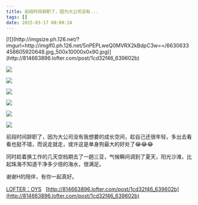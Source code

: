 ```yaml
---
title: 前段时间辞职了，因为大公司没有...
tags: []
date: 2015-03-17 00:09:24
---
```


<p>[![](http://imgsize.ph.126.net/?imgurl=http://imglf0.ph.126.net/5nPEPLweQ0MVRX2kBdpC3w==/6630633458605920648.jpg_500x10000x0x90.jpg)](http://814663896.lofter.com/post/1cd32f46_639602b)

[![](http://imgsize.ph.126.net/?imgurl=http://imglf0.ph.126.net/-n9CecfOQUhfDNysvxQzxA==/6630839067280313931.jpg_500x10000x0x90.jpg)](http://814663896.lofter.com/post/1cd32f46_639602b)

[![](http://imgsize.ph.126.net/?imgurl=http://imglf0.ph.126.net/rrEgtawOW5qpIG_tCa8Ckw==/6630839067280313934.jpg_500x10000x0x90.jpg)](http://814663896.lofter.com/post/1cd32f46_639602b)

[![](http://imgsize.ph.126.net/?imgurl=http://imglf1.ph.126.net/SZWYZ1URf-s0TgKJ_vursQ==/6630777494629160320.jpg_500x10000x0x90.jpg)](http://814663896.lofter.com/post/1cd32f46_639602b)

[![](http://imgsize.ph.126.net/?imgurl=http://imglf2.ph.126.net/hIQSHB6XmU2IYUEIkDIwPw==/6630348685094219381.jpg_500x10000x0x90.jpg)](http://814663896.lofter.com/post/1cd32f46_639602b)

[![](http://imgsize.ph.126.net/?imgurl=http://imglf0.ph.126.net/wSx7h27ZXmUZ1pwSz_4ePg==/6630679638094284000.jpg_500x10000x0x90.jpg)](http://814663896.lofter.com/post/1cd32f46_639602b)

[![](http://imgsize.ph.126.net/?imgurl=http://imglf1.ph.126.net/VEjxced93uSh_MDsqKP-9w==/6630778594140788080.jpg_500x10000x0x90.jpg)](http://814663896.lofter.com/post/1cd32f46_639602b)
</p>

<p>前段时间辞职了，因为大公司没有我想要的成长空间，趁自己还很年轻，多出去看看也挺不错，而说走就走，或许这是单身狗最大的好处了😂😂😂

同时趁着换工作的几天空档期去了一趟三亚，气候瞬间调到了夏天，阳光沙滩，比起珠海不知道干净多少倍的海水，很满足。

谢谢H的陪伴，有你一起真好。
</p>

[LOFTER：OYS](http://814663896.lofter.com)&nbsp;&nbsp;&nbsp;[http://814663896.lofter.com/post/1cd32f46_639602b](http://814663896.lofter.com/post/1cd32f46_639602b)